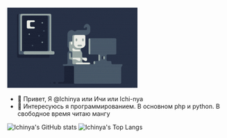 ![Night-Coding](Night-Coding.gif)
- 👋 Привет, Я @Ichinya или Ичи или Ichi-nya
- 👀 Интересуюсь я программированием. В основном php и python. В свободное время читаю мангу

![Ichinya's GitHub stats](https://github-readme-stats.vercel.app/api?username=Ichinya&count_private=true&show_icons=true) ![Ichinya's Top Langs](https://github-readme-stats.vercel.app/api/top-langs/?username=Ichinya&theme=dracula&layout=compact&langs_count=8)

